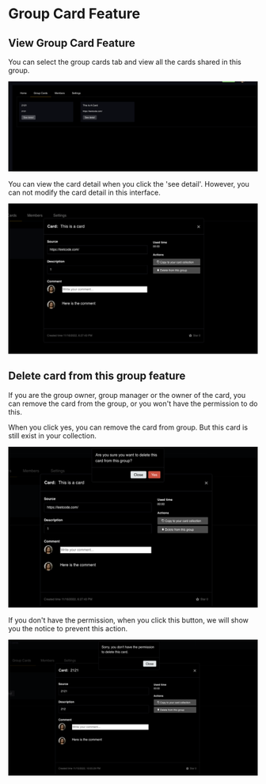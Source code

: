 # Group Card Feature

## View Group Card Feature

You can select the group cards tab and view all the cards shared in this group.

![image-20221116190737369](group_card_feature.assets/image-20221116190737369.png)

You can view the card detail when you click the 'see detail'. However, you can not modify the card detail in this interface.

![image-20221116190820598](group_card_feature.assets/image-20221116190820598.png)



## Delete card from this group feature

If you are the group owner, group manager or the owner of the card, you can remove the card from the group, or you won't have the permission to do this.

When you click yes, you can remove the card from group. But this card is still exist in your collection.

![image-20221116191039935](group_card_feature.assets/image-20221116191039935.png)

If you don't have the permission, when you click this button, we will show you the notice to prevent this action.

![image-20221116191121598](group_card_feature.assets/image-20221116191121598.png)